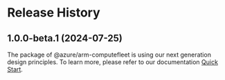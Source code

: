 # Release History
    
## 1.0.0-beta.1 (2024-07-25)

The package of @azure/arm-computefleet is using our next generation design principles. To learn more, please refer to our documentation [Quick Start](https://aka.ms/azsdk/js/mgmt/quickstart).
